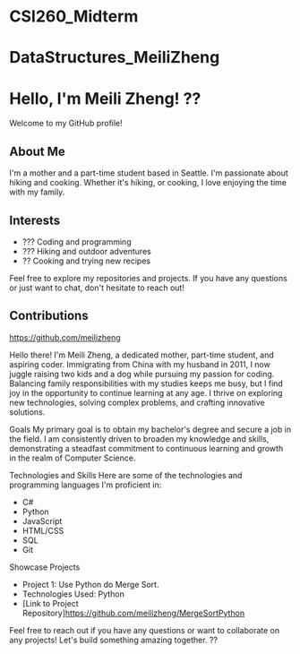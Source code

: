 # CSI260_Midterm
# DataStructures_MeiliZheng
# Hello, I'm Meili Zheng! ??

Welcome to my GitHub profile!

## About Me
I'm a mother and a part-time student based in Seattle. I'm passionate about hiking and cooking. Whether it's hiking, or cooking, I love enjoying the time with my family.

## Interests
- ??? Coding and programming
- ??? Hiking and outdoor adventures
- ?? Cooking and trying new recipes

Feel free to explore my repositories and projects. If you have any questions or just want to chat, don't hesitate to reach out!

## Contributions
https://github.com/meilizheng

Hello there! I'm Meili Zheng, a dedicated mother, part-time student, and aspiring coder. Immigrating from China with my husband in 2011, I now juggle raising two kids and a dog while pursuing my passion for coding. Balancing family responsibilities with my studies keeps me busy, but I find joy in the opportunity to continue learning at any age. I thrive on exploring new technologies, solving complex problems, and crafting innovative solutions.

Goals
My primary goal is to obtain my bachelor's degree and secure a job in the field. I am consistently driven to broaden my knowledge and skills, demonstrating a steadfast commitment to continuous learning and growth in the realm of Computer Science.

Technologies and Skills
Here are some of the technologies and programming languages I'm proficient in:

- C#
- Python
- JavaScript
- HTML/CSS
- SQL
- Git

Showcase Projects
- Project 1: Use Python do Merge Sort.
- Technologies Used: Python
- [Link to Project Repository]https://github.com/meilizheng/MergeSortPython
  
Feel free to reach out if you have any questions or want to collaborate on any projects! Let's build something amazing together. ??

